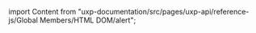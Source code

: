 
import Content from "uxp-documentation/src/pages/uxp-api/reference-js/Global Members/HTML DOM/alert";

<Content query="product=xd"/>
